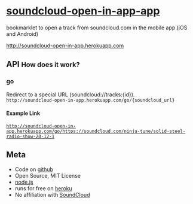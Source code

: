 # [soundcloud-open-in-app-app](http://soundcloud-open-in-app.herokuapp.com)


bookmarklet to open a track from soundcloud.com in the mobile app (iOS and Android)

<http://soundcloud-open-in-app.herokuapp.com>

## API <small>How does it work?</small>

### go

Redirect to a special URL (soundcloud://tracks:{id}). \
`http://soundcloud-open-in-app.herokuapp.com/go/{soundcloud_url}`

#### Example Link

<code><http://soundcloud-open-in-app.herokuapp.com/go/https://soundcloud.com/ninja-tune/solid-steel-radio-show-20-12-1></code>

## Meta

-   Code on
    [github](https://github.com/eins78/soundcloud-open-in-app-app)
-   Open Source, MIT License
-   [node.js](http://nodejs.org)
-   runs for free on [heroku](http://heroku.com)
-   No affiliation with [SoundCloud](http://soundcloud.com)